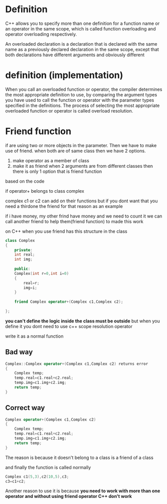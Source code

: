 # Definition

C++ allows you to specify more than one definition for a function name or an operator in the same scope, which is called function overloading and operator overloading respectively.

An overloaded declaration is a declaration that is declared with the same name as a previously declared declaration in the same scope, except that both declarations have different arguments and obviously different

# definition (implementation)

When you call an overloaded function or operator, the compiler determines the most appropriate definition to use, 
by comparing the argument types you have used to call the function or operator with the parameter types specified in the 
definitions. The process of selecting the most appropriate overloaded function or operator is called overload resolution.

# Friend function

if are using two or more objects in the parameter. Then we have to
make use of friend.
when both are of same class then we have 2 options.
1. make operator as a member of class
2. make it as friend
when 2 arguments are from different classes then there is only 1
option that is friend function 

based on the code 

if operator+ belongs to class complex

complex c1 or c2 can add on their functions but if you dont want that you need a thirdone the friend for that reason as an example

if i have money, my other frind have money and we need to count it we can call another friend to help them(friend function) to made this work

on C++ when you use friend has this structure in the class

```C++
class Complex
{
    private:
	int real;
	int img;
	        
    public:
	Complex(int r=0,int i=0)
	{
		real=r;
	    img=i;
	}
	            
	friend Complex operator+(Complex c1,Complex c2);
	
};
```

**you can't define the logic inside the class must be outside** but when you define it you dont need to use c++ scope resolution operator

write it as a normal function

## Bad way

```C++
Complex::Complex operator+(Complex c1,Complex c2) returns error
{
    Complex temp;
    temp.real=c1.real+c2.real;
    temp.img=c1.img+c2.img;
    return temp;
}
```
## Correct way

```C++
Complex operator+(Complex c1,Complex c2)
{
    Complex temp;
    temp.real=c1.real+c2.real;
    temp.img=c1.img+c2.img;
    return temp;
}
```

The reason is because it doesn't belong to a class is a friend of a class

and finally the function is called normally
```C++
Complex c1(5,3),c2(10,5),c3;
c3=c1+c2;
```

Another reason to use it is because **you need to work with more than one operator and without using friend operator C++ don't work**